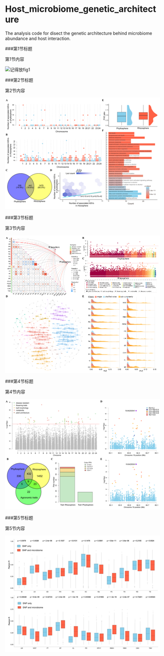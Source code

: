 # Host_microbiome_genetic_architecture
 The analysis code for disect the genetic architecture behind microbiome abundance and host interaction.


###第1节标题

第1节内容

![记得放fig1](Figure1.png)

###第2节标题

第2节内容

![Alt text](Figure2.png)

###第3节标题

第3节内容

![Alt text](Figure3.png)

###第4节标题

第4节内容

![Alt text](Figure4.png)

###第5节标题

第5节内容

![Alt text](Figure5.png)